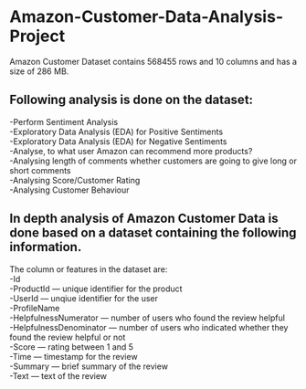 # Amazon-Customer-Data-Analysis-Project

Amazon Customer Dataset contains 568455 rows and 10 columns and has a size of 286 MB.<br />


##  Following analysis is done on the dataset:<br />
  -Perform Sentiment Analysis<br />
  -Exploratory Data Analysis (EDA) for Positive Sentiments<br />
  -Exploratory Data Analysis (EDA) for Negative Sentiments<br />
  -Analyse, to what user Amazon can recommend more products?<br />
  -Analysing length of comments whether customers are going to give long or short comments<br />
  -Analysing Score/Customer Rating<br />
  -Analysing Customer Behaviour<br />


## In depth analysis of Amazon Customer Data is done based on a dataset containing the following information.<br />
 The column or features in the dataset are:<br />
	-Id<br />
	-ProductId — unique identifier for the product<br />
	-UserId — unqiue identifier for the user<br />
	-ProfileName<br />
	-HelpfulnessNumerator — number of users who found the review helpful<br />
	-HelpfulnessDenominator — number of users who indicated whether they found the review helpful or not<br />
	-Score — rating between 1 and 5<br />
	-Time — timestamp for the review<br />
	-Summary — brief summary of the review<br />
	-Text — text of the review<br />
